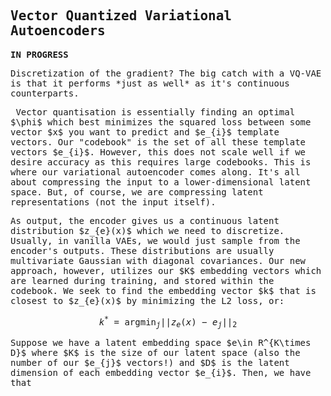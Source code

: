## Vector Quantized Variational Autoencoders
<script>
MathJax = {
  tex: {
    inlineMath: [['$', '$'], ['\\(', '\\)']]
  },
  svg: {
    fontCache: 'global'
  }
};
</script>
<script type="text/javascript" id="MathJax-script" async
  src="https://cdn.jsdelivr.net/npm/mathjax@3/es5/tex-svg.js">
</script>
<style> body { font-family: "Roboto Mono", monospace; } </style>

**IN PROGRESS**

<p>Discretization of the gradient? The big catch with a VQ-VAE is that it performs *just as well* as it's continuous counterparts.</p>

<p>&nbsp;Vector quantisation is essentially finding an optimal $\phi$ which best minimizes the squared loss between some vector $x$ you want to predict and $e_{i}$ template vectors. 
Our "codebook" is the set of all these template vectors $e_{i}$. However, this does not scale well if we desire accuracy as this requires large codebooks. 
This is where our variational autoencoder comes along. It's all about compressing the input to a lower-dimensional latent space. But, of 
course, we are compressing latent representations (not the input itself). </p>

<p>As output, the encoder gives us a continuous latent distribution $z_{e}(x)$ which we need to discretize. Usually, in vanilla VAEs,
we would just sample from the encoder's outputs. These distributions are usually multivariate Gaussian with diagonal covariances. 
Our new approach, however, utilizes our $K$ embedding vectors which are learned during training, and stored within the codebook. 
We seek to find the embedding vector $k$ that is closest to $z_{e}(x)$ by minimizing the L2 loss, or: </p>

$$k^{*}=\text{argmin}_{j}||z_{e}(x)-e_{j}||_{2}$$

<p>Suppose we have a latent embedding space $e\in R^{K\times D}$ where $K$ is the size of our latent space (also the number of our $e_{j}$ vectors!)
and $D$ is the latent dimension of each embedding vector $e_{i}$. Then, we have that </p>
